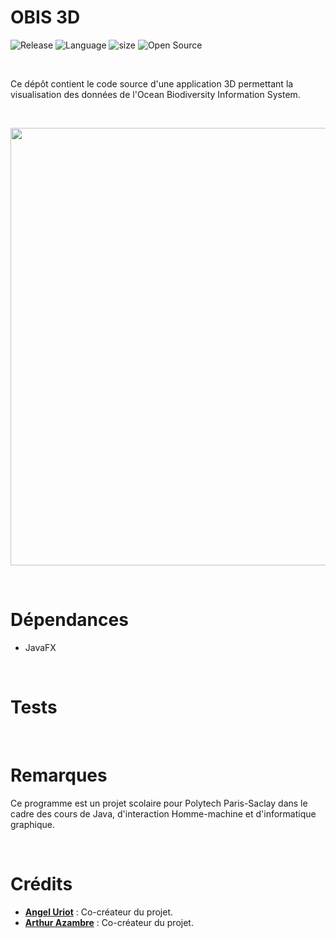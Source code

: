 # OBIS 3D

![Release](https://img.shields.io/badge/Release-v1.0-blueviolet)
![Language](https://img.shields.io/badge/Language-Java-ff9214)
![size](https://img.shields.io/badge/Size-17Mo-f12222)
![Open Source](https://badges.frapsoft.com/os/v2/open-source.svg?v=103)

<br/>

Ce dépôt contient le code source d'une application 3D permettant la visualisation des données de l'Ocean Biodiversity Information System.

<br/>

<p align="center">
	<img src="https://i.imgur.com/Any94qm.png" width="700">
</p>

<br/>

# Dépendances

* JavaFX

<br/>

# Tests

<br/>

# Remarques

Ce programme est un projet scolaire pour Polytech Paris-Saclay dans le cadre des cours de Java, d'interaction Homme-machine et d'informatique graphique.

<br/>

# Crédits

* [**Angel Uriot**](https://github.com/angeluriot) : Co-créateur du projet.
* [**Arthur Azambre**](https://github.com/arthurazambre) : Co-créateur du projet.
